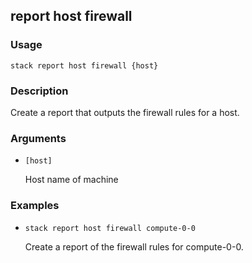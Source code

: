 ## report host firewall

### Usage

`stack report host firewall {host}`

### Description

Create a report that outputs the firewall rules for a host.

### Arguments

* `[host]`

   Host name of machine


### Examples

* `stack report host firewall compute-0-0`

   Create a report of the firewall rules for compute-0-0.



